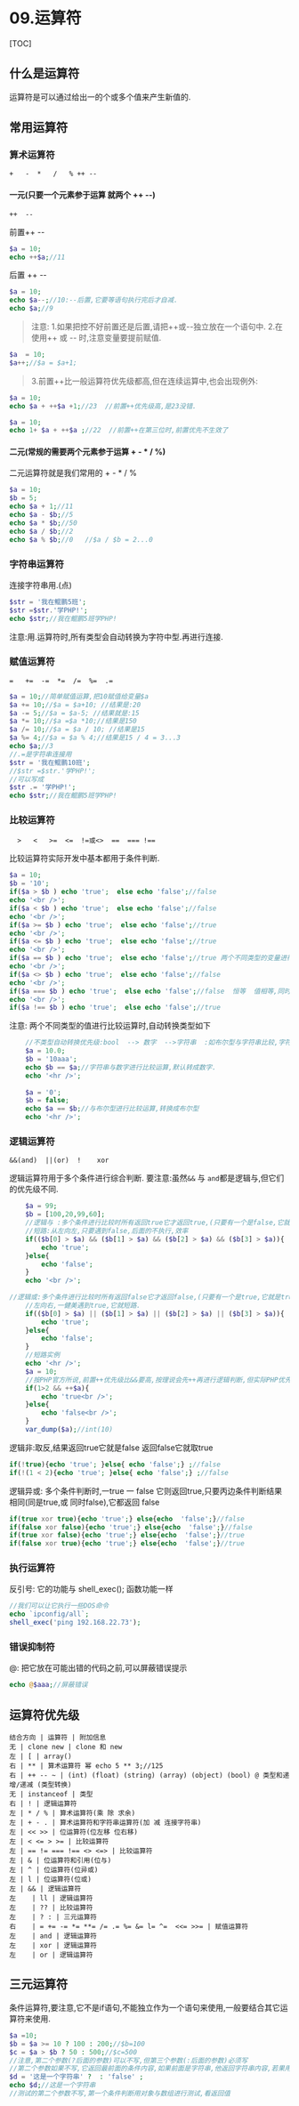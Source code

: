 # 09.运算符
[TOC]

## 什么是运算符
运算符是可以通过给出一的个或多个值来产生新值的.

## 常用运算符
### 算术运算符
    +   -  *   /   % ++ -- 
#### 一元(只要一个元素参于运算 就两个 ++ --)
    ++  --  
前置++ --
```php
$a = 10;
echo ++$a;//11
```
后置 ++ --
```php
$a = 10;
echo $a--;//10:--后置,它要等语句执行完后才自减.
echo $a;//9
```
> 注意:
> 1.如果把控不好前置还是后置,请把++或--独立放在一个语句中.
> 2.在使用++ 或 -- 时,注意变量要提前赋值.
```php
$a  = 10;
$a++;//$a = $a+1;
```
> 3.前置++比一般运算符优先级都高,但在连续运算中,也会出现例外:
```php
$a = 10;
echo $a + ++$a +1;//23  //前置++优先级高,是23没错.

$a = 10;
echo 1+ $a + ++$a ;//22  //前置++在第三位时,前置优先不生效了
```

#### 二元(常规的需要两个元素参于运算 + - * / %)
二元运算符就是我们常用的 + - * / %
```php
$a = 10;
$b = 5;
echo $a + 1;//11
echo $a - $b;//5
echo $a * $b;//50
echo $a / $b;//2
echo $a % $b;//0   //$a / $b = 2...0
```
### 字符串运算符
连接字符串用.(点)
```php
$str = '我在鲲鹏5班';
$str =$str.'学PHP!';
echo $str;//我在鲲鹏5班学PHP!
```
注意:用.运算符时,所有类型会自动转换为字符中型.再进行连接.

### 赋值运算符
    =   +=  -=  *=  /=  %=  .=
```php
$a = 10;//简单赋值运算,把10赋值给变量$a
$a += 10;//$a = $a+10; //结果是:20
$a -= 5;//$a = $a-5; //结果就是:15
$a *= 10;//$a =$a *10;//结果是150
$a /= 10;//$a = $a / 10; //结果是15
$a %= 4;//$a = $a % 4;//结果是15 / 4 = 3...3
echo $a;//3
//.=是字符串连接用
$str = '我在鲲鹏10班';
//$str =$str.'学PHP!';
//可以写成
$str .= '学PHP!';
echo $str;//我在鲲鹏5班学PHP!
```

### 比较运算符
```
  >   <   >=  <=  !=或<>  ==  === !==
```
比较运算符实际开发中基本都用于条件判断.
```php
$a = 10;
$b = '10';
if($a > $b ) echo 'true';  else echo 'false';//false
echo '<br />';
if($a < $b ) echo 'true';  else echo 'false';//false
echo '<br />';
if($a >= $b ) echo 'true';  else echo 'false';//true
echo '<br />';
if($a <= $b ) echo 'true';  else echo 'false';//true
echo '<br />';
if($a == $b ) echo 'true';  else echo 'false';//true 两个不同类型的变量进行比较时,会自动转换
echo '<br />';
if($a <> $b ) echo 'true';  else echo 'false';//false
echo '<br />';
if($a === $b ) echo 'true';  else echo 'false';//false  恒等  值相等,同时类型也要相等
echo '<br />';
if($a !== $b ) echo 'true';  else echo 'false';//true 
```
注意:
两个不同类型的值进行比较运算时,自动转换类型如下
```php
    //不类型自动转换优先级:bool  --> 数字  -->字符串  :如布尔型与字符串比较,字符串默认转bool型,
    $a = 10.0;
	$b = '10aaa';
	echo $b == $a;//字符串与数字进行比较运算,默认转成数字.
	echo '<hr />';
	
	$a = '0';
	$b = false;
	echo $a == $b;//与布尔型进行比较运算,转换成布尔型
	echo '<hr />';
```

### 逻辑运算符
    &&(and)  ||(or)  !    xor
逻辑运算符用于多个条件进行综合判断.
要注意:虽然`&&` 与 `and`都是逻辑与,但它们的优先级不同.
```php
    $a = 99;
	$b = [100,20,99,60];
	//逻辑与 :多个条件进行比较时所有返回true它才返回true,(只要有一个是false,它就是false)
	//短路:从左向左,只要遇到false,后面的不执行,效率
	if(($b[0] > $a) && ($b[1] > $a) && ($b[2] > $a) && ($b[3] > $a)){
		echo 'true';
	}else{
		echo 'false';
	}
    echo '<br />';
    
//逻辑或:多个条件进行比较时所有返回false它才返回false,(只要有一个是true,它就是true)
	//左向右,一健美遇到true,它就短路.
	if(($b[0] > $a) || ($b[1] > $a) || ($b[2] > $a) || ($b[3] > $a)){
		echo 'true';
	}else{
		echo 'false';
	}
	//短路实例
	echo '<hr />';
	$a = 10;
	//按PHP官方所说,前置++优先级比&&要高,按理说会先++再进行逻辑判断,但实际PHP优先进行短路.
	if(1>2 && ++$a){
    	echo 'true<br />';
	}else{
	    echo 'false<br />';
	}
	var_dump($a);//int(10)
```
逻辑非:取反,结果返回true它就是false   返回false它就取true
```php
if(!true){echo 'true'; }else{ echo 'false';} ;//false
if(!(1 < 2){echo 'true'; }else{ echo 'false';} ;//false
```
逻辑异或:  多个条件判断时,一true 一 false 它则返回true,只要丙边条件判断结果相同(同是true,或 同时false),它都返回 false
```php
if(true xor true){echo 'true';} else{echo  'false';}//false
if(false xor false){echo 'true';} else{echo  'false';}//false
if(true xor false){echo 'true';} else{echo  'false';}//true
if(false xor true){echo 'true';} else{echo  'false';}//true
```
### 执行运算符
反引号: 它的功能与 shell_exec(); 函数功能一样
```php
//我们可以让它执行一些DOS命令
echo `ipconfig/all`;
shell_exec('ping 192.168.22.73');
```
### 错误抑制符
@: 把它放在可能出错的代码之前,可以屏蔽错误提示
```php
echo @$aaa;//屏蔽错误
```
## 运算符优先级
```table
结合方向 | 运算符 | 附加信息
无 | clone new | clone 和 new
左 | [ | array()
右 | ** | 算术运算符 幂 echo 5 ** 3;//125
右 | ++ -- ~ | (int) (float) (string) (array) (object) (bool) @ 类型和递增/递减 (类型转换)
无 | instanceof | 类型
右 | ! | 逻辑运算符
左 | * / % | 算术运算符(乘 除 求余)
左 | + - . | 算术运算符和字符串运算符(加 减 连接字符串)
左 | << >> | 位运算符(位左移 位右移)
左 | < <= > >= | 比较运算符
左 | == != === !== <> <=> | 比较运算符
左 | & | 位运算符和引用(位与)
左 | ^ | 位运算符(位异或)
左 | l | 位运算符(位或)
左 | && | 逻辑运算符
左	 | ll | 逻辑运算符
左	 | ?? | 比较运算符
左	 | ? : | 三元运算符
右	 | = += -= *= **= /= .= %= &= l= ^=  <<= >>= | 赋值运算符
左	 | and | 逻辑运算符
左	 | xor | 逻辑运算符
左	 | or | 逻辑运算符
```
## 三元运算符
条件运算符,要注意,它不是if语句,不能独立作为一个语句来使用,一般要结合其它运算符来使用.
```php
$a =10;
$b = $a >= 10 ? 100 : 200;//$b=100
$c = $a > $b ? 50 : 500;//$c=500
//注意,第二个参数(?后面的参数)可以不写,但第三个参数(:后面的参数)必须写
//第二个参数如果不写,它返回最前面的条件内容,如果前面是字符串,他返回字符串内容,若果用比较运算符进行条件判断,则返回判断结果
$d = '这是一个字符串' ?  : 'false' ;
echo $d;//这是一个字符串
//测试的第二个参数不写,第一个条件判断用对象与数组进行测试,看返回值
```